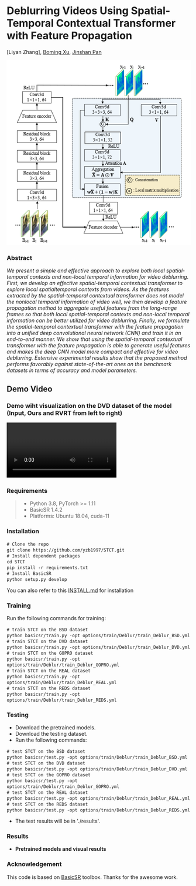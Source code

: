 # Deblurring Videos Using Spatial-Temporal Contextual Transformer with Feature Propagation
[Liyan Zhang], [Boming Xu](https://github.com/xuboming8), [Jinshan Pan](https://jspan.github.io/)

<p align="center">
  <img width="800" src="./src/figs/framework.jpg">
</p>

### Abstract 
*We present a simple and effective approach to explore both local spatial-temporal contexts and non-local temporal information for video deblurring. First, we develop an effective spatial-temporal contextual transformer to explore local spatialtemporal contexts from videos. As the features extracted by the spatial-temporal contextual transformer does not model the nonlocal temporal information of video well, we then develop a feature propagation method to aggregate useful features from the long-range frames so that both local spatial-temporal contexts and non-local temporal information can be better utilized for video deblurring. Finally, we formulate the spatial-temporal contextual transformer with the feature propagation into a unified deep convolutional neural network (CNN) and train it in an end-to-end manner. We show that using the spatial-temporal contextual transformer with the feature propagation is able to generate useful features and makes the deep CNN model more compact and effective for video deblurring. Extensive  experimental results show that the proposed method performs favorably against state-of-the-art ones on the benchmark datasets in terms of accuracy and model parameters.*

## Demo Video

### Demo wiht visualization on the DVD dataset of the model (Input,  Ours and RVRT from left to right)

<video src="https://github.com/yzb1997/STCT/blob/main/src/video/DVD.mp4?raw=true" controls="controls">
</video>

### Requirements
> - Python 3.8, PyTorch >= 1.11
> - BasicSR 1.4.2
> - Platforms: Ubuntu 18.04, cuda-11

### Installation
```
# Clone the repo
git clone https://github.com/yzb1997/STCT.git
# Install dependent packages
cd STCT
pip install -r requirements.txt
# Install BasicSR
python setup.py develop
```
You can also refer to this [INSTALL.md](https://github.com/XPixelGroup/BasicSR/blob/master/docs/INSTALL.md) for installation

### Training
Run the following commands for training:
```
# train STCT on the BSD dataset
python basicsr/train.py -opt options/train/Deblur/train_Deblur_BSD.yml
# train STCT on the DVD dataset
python basicsr/train.py -opt options/train/Deblur/train_Deblur_DVD.yml
# train STCT on the GOPRO dataset
python basicsr/train.py -opt options/train/Deblur/train_Deblur_GOPRO.yml
# train STCT on the REAL dataset
python basicsr/train.py -opt options/train/Deblur/train_Deblur_REAL.yml
# train STCT on the REDS dataset
python basicsr/train.py -opt options/train/Deblur/train_Deblur_REDS.yml
```
### Testing 
- Download the pretrained models.
- Download the testing dataset.
- Run the following commands:
```
# test STCT on the BSD dataset
python basicsr/test.py -opt options/train/Deblur/train_Deblur_BSD.yml
# test STCT on the DVD dataset
python basicsr/test.py -opt options/train/Deblur/train_Deblur_DVD.yml
# test STCT on the GOPRO dataset
python basicsr/test.py -opt options/train/Deblur/train_Deblur_GOPRO.yml
# test STCT on the REAL dataset
python basicsr/test.py -opt options/train/Deblur/train_Deblur_REAL.yml
# test STCT on the REDS dataset
python basicsr/test.py -opt options/train/Deblur/train_Deblur_REDS.yml
```
- The test results will be in './results'.

### Results
- **Pretrained models and visual results**

<!-- | Degradation | Model Zoo| Visual Results| 
| :----- |:-----: |:-----: |
| BI-Efficient SR | [Google Drive](https://drive.google.com/drive/folders/12O_xgwfgc76DsYbiClYnl6ErCDrsi_S9?usp=share_link)/[Baidu Netdisk](https://pan.baidu.com/s/1mKXahFifHaF14pc1pBWFOg) with code: SAFM | [Google Drive](https://drive.google.com/drive/folders/1s3vJQXDACr799khLLs1ELWL-neljx5vL?usp=share_link)/[Baidu Netdisk](https://pan.baidu.com/s/17q_OuNVTgy7QhtbFu099Jg) with code: SAFM |
| BI-Classic SR | [Google Drive](https://drive.google.com/drive/folders/12O_xgwfgc76DsYbiClYnl6ErCDrsi_S9?usp=share_link)/[Baidu Netdisk](https://pan.baidu.com/s/10jtlG-FYfB8KwYfWsQDOMA) with code: SAFM | [Google Drive](https://drive.google.com/drive/folders/1s3vJQXDACr799khLLs1ELWL-neljx5vL?usp=share_link)/[Baidu Netdisk](https://pan.baidu.com/s/1fYsZ67MNLpPs7OAS9Dn2-w) with code: SAFM |
| x4 [Real-world](https://github.com/xinntao/Real-ESRGAN) |[Google Drive](https://drive.google.com/drive/folders/12O_xgwfgc76DsYbiClYnl6ErCDrsi_S9?usp=share_link)/[Baidu Netdisk](https://pan.baidu.com/s/10jtlG-FYfB8KwYfWsQDOMA) with code: SAFM |  |

- **Efficient SR Results**
<img width="800" src="./figs/efficient_sr.png">

- **Classic SR Results**
<img width="800" src="./figs/classic_sr.png">

- **Real-world SR Results**

|Real-World Image (x4)|Real-ESRGAN  |SwinIR     | SAFMN (ours)|
|       :---          |     :---:   |  :-----:  |  :-----:    |        
| <img width="350" src="figs/real_figs/five_golden_flowers_02.png">|<img width="350" src="figs/real_figs/five_golden_flowers_02_realESRGAN.png">|<img width="350" src="figs/real_figs/five_golden_flowers_02_SwinIR.png">|<img width="350" src="figs/real_figs/five_golden_flowers_02_SAFMN.png">
| <img width="350" src="figs/real_figs/five_golden_flowers_01.png">|<img width="350" src="figs/real_figs/five_golden_flowers_01_realESRGAN.png">|<img width="350" src="figs/real_figs/five_golden_flowers_01_SwinIR.png">|<img width="350" src="figs/real_figs/five_golden_flowers_01_SAFMN.png">
| <img width="350" src="figs/real_figs/kobe_curry.png">|<img width="350" src="figs/real_figs/kobe_curry_realESRGAN.png">|<img width="350" src="figs/real_figs/kobe_curry_SwinIR.png">|<img width="350" src="figs/real_figs/kobe_curry_SAFMN.png">
| <img width="350" src="figs/real_figs/little_carp.png">|<img width="350" src="figs/real_figs/little_carp_realESRGAN.png">|<img width="350" src="figs/real_figs/little_carp_SwinIR.png">|<img width="350" src="figs/real_figs/little_carp_SAFMN.png">

[<img src="figs/real_figs/anime_results.png">](https://imgsli.com/MTkwMzE2/6/7) 


### Citation
If this work is helpful for your research, please consider citing the following BibTeX entry.
```
@inproceedings{
    
 }
 ``` -->


### Acknowledgement
This code is based on [BasicSR](https://github.com/XPixelGroup/BasicSR) toolbox. Thanks for the awesome work.